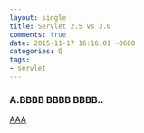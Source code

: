 ```yaml
---
layout: single
title: Servlet 2.5 vs 3.0
comments: true
date: 2015-11-17 16:16:01 -0600
categories: Q
tags:
- servlet
---
```

### A.BBBB BBBB BBBB..
[AAA](https://stackoverflow.com/questions/1638865/what-are-the-differences-between-servlet-2-5-and-3)